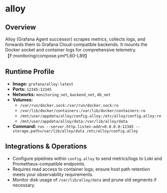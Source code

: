 <!--
title: alloy
description:
published: true
date: 2025-10-19T08:57:42Z
tags:
editor: markdown
-->

# alloy

## Overview
Alloy (Grafana Agent successor) scrapes metrics, collects logs, and forwards them to Grafana Cloud-compatible backends. It mounts the Docker socket and container logs for comprehensive telemetry.【F:monitoring/compose.yml†L60-L89】

## Runtime Profile
- **Image:** `grafana/alloy:latest`
- **Ports:** `12345:12345`
- **Networks:** `monitoring_net`, `backend_net`, `db_net`
- **Volumes:**
  - `/var/run/docker.sock:/var/run/docker.sock:ro`
  - `/var/lib/docker/containers:/var/lib/docker/containers:ro`
  - `/mnt/user/appdata/alloy/config.alloy:/etc/alloy/config.alloy:ro`
  - `/mnt/user/appdata/alloy/data:/var/lib/alloy/data`
- **Command:** `run --server.http.listen-addr=0.0.0.0:12345 --storage.path=/var/lib/alloy/data /etc/alloy/config.alloy`

## Integrations & Operations
- Configure pipelines within `config.alloy` to send metrics/logs to Loki and Prometheus-compatible endpoints.
- Requires read access to container logs; ensure host path retention meets your observability requirements.
- Monitor disk usage of `/var/lib/alloy/data` and prune old segments if necessary.
